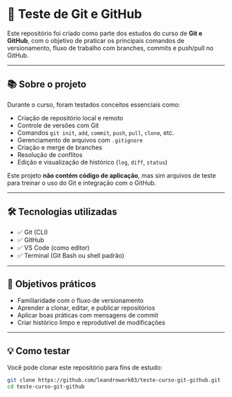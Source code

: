 # 🧪 Teste de Git e GitHub

Este repositório foi criado como parte dos estudos do curso de **Git e GitHub**, com o objetivo de praticar os principais comandos de versionamento, fluxo de trabalho com branches, commits e push/pull no GitHub.

---

## 📚 Sobre o projeto

Durante o curso, foram testados conceitos essenciais como:

- Criação de repositório local e remoto
- Controle de versões com Git
- Comandos `git init`, `add`, `commit`, `push`, `pull`, `clone`, etc.
- Gerenciamento de arquivos com `.gitignore`
- Criação e merge de branches
- Resolução de conflitos
- Edição e visualização de histórico (`log`, `diff`, `status`)

Este projeto **não contém código de aplicação**, mas sim arquivos de teste para treinar o uso do Git e integração com o GitHub.

---

## 🛠️ Tecnologias utilizadas

- ✅ Git (CLI)
- ✅ GitHub
- ✅ VS Code (como editor)
- ✅ Terminal (Git Bash ou shell padrão)

---

## 🎯 Objetivos práticos

- Familiaridade com o fluxo de versionamento
- Aprender a clonar, editar, e publicar repositórios
- Aplicar boas práticas com mensagens de commit
- Criar histórico limpo e reprodutível de modificações

---

## 💡 Como testar

Você pode clonar este repositório para fins de estudo:

```bash
git clone https://github.com/leandrowork03/teste-curso-git-github.git
cd teste-curso-git-github
